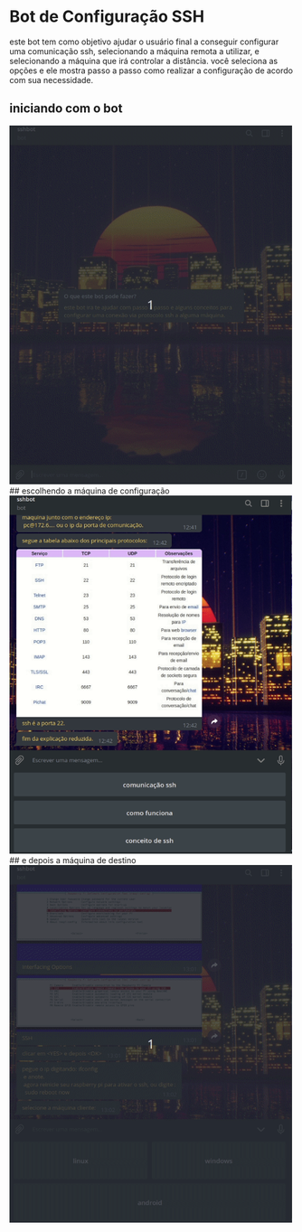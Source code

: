 # Bot de Configuração SSH
este bot tem como objetivo ajudar o usuário final a conseguir configurar uma comunicação ssh, selecionando a máquina remota a utilizar, e selecionando a máquina que irá controlar a distância.
você seleciona as opções e ele mostra passo a passo como realizar a configuração de acordo com sua necessidade.
## iniciando com o bot
<img src="teste.gif" width="500">
## escolhendo a máquina de configuração
<img src="select.gif" width="500">
## e depois a máquina de destino
<img src="controle.gif" width="500">
